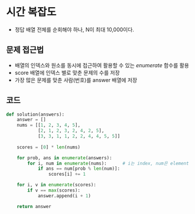 # 시간 복잡도
 - 정답 배열 전체를 순회해야 하나, N이 최대 10,000이다.

## 문제 접근법
 - 배열의 인덱스와 원소를 동시에 접근하여 활용할 수 있는 $enumerate$ 함수를 활용
 - score 배열에 인덱스 별로 맞춘 문제의 수를 저장
 - 가장 많은 문제를 맞춘 사람(번호)를 answer 배열에 저장

## 코드

```python
def solution(answers):
    answer = []
    nums = [[1, 2, 3, 4, 5],
            [2, 1, 2, 3, 2, 4, 2, 5],
            [3, 3, 1, 1, 2, 2, 4, 4, 5, 5]]
    
    scores = [0] * len(nums)

    for prob, ans in enumerate(answers):
        for i, num in enumerate(nums):      # i는 index, num은 element
            if ans == num[prob % len(num)]:
                scores[i] += 1

    for i, v in enumerate(scores): 
        if v == max(scores): 
            answer.append(i + 1) 

    return answer
```